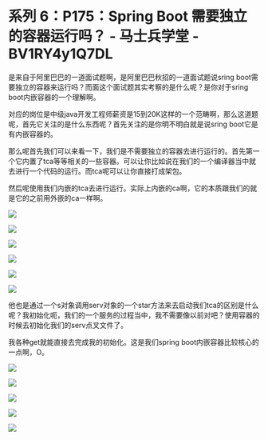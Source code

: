 # 系列 6：P175：Spring Boot 需要独立的容器运行吗？ - 马士兵学堂 - BV1RY4y1Q7DL

是来自于阿里巴巴的一道面试题啊，是阿里巴巴秋招的一道面试题说sring boot需要独立的容器来运行吗？而面这个面试题其实考察的是什么呢？是你对于sring boot内嵌容器的一个理解啊。

对应的岗位是中级java开发工程师薪资是15到20K这样的一个范畴啊，那么这道题呢，首先它关注的是什么东西呢？首先关注的是你明不明白就是说sring boot它是有内嵌容器的。

那么呢首先我们可以来看一下，我们是不需要独立的容器去进行运行的。首先第一个它内置了tca等等相关的一些容器。可以让你比如说在我们的一个编译器当中就去进行一个代码的运行。而tca呢可以让你直接打成架包。

然后呢使用我们内嵌的tca去进行运行。实际上内嵌的ca啊，它的本质跟我们的就是它的之前用外嵌的ca一样啊。



![](img/e46855baae7508e7ce28de7536319bed_1.png)

![](img/e46855baae7508e7ce28de7536319bed_2.png)

![](img/e46855baae7508e7ce28de7536319bed_3.png)

![](img/e46855baae7508e7ce28de7536319bed_4.png)

![](img/e46855baae7508e7ce28de7536319bed_5.png)

![](img/e46855baae7508e7ce28de7536319bed_6.png)

他也是通过一个s对象调用serv对象的一个star方法来去启动我们tca的区别是什么呢？我初始化呃，我们的一个服务的过程当中，我不需要像以前对吧？使用容器的时候去初始化我们的serv点叉文件了。

我各种get就能直接去完成我的初始化。这是我们spring boot内嵌容器比较核心的一点啊，O。

![](img/e46855baae7508e7ce28de7536319bed_8.png)

![](img/e46855baae7508e7ce28de7536319bed_9.png)

![](img/e46855baae7508e7ce28de7536319bed_10.png)

![](img/e46855baae7508e7ce28de7536319bed_11.png)

![](img/e46855baae7508e7ce28de7536319bed_12.png)